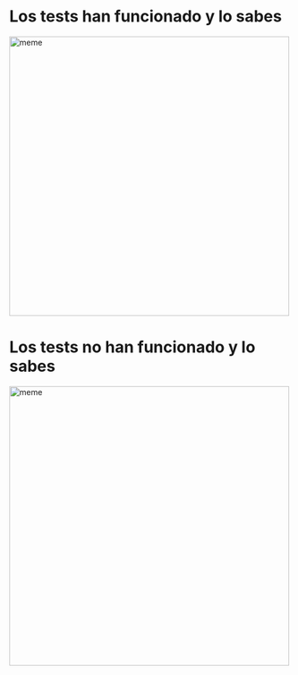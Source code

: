 <h1>Los tests han funcionado y lo sabes</h1> <img src="https://i.redd.it/hup84vl71mea1.jpg" alt="meme" width="500" height="500"></img><h1>Los tests no han funcionado y lo sabes</h1> <img src="https://i.redd.it/d77thdbpdjea1.jpg" alt="meme" width="500" height="500"></img>